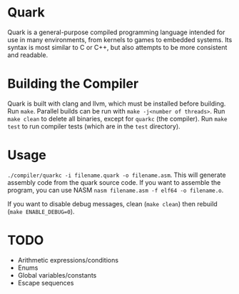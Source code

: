 # Quark
Quark is a general-purpose compiled programming language intended for use in many environments, from kernels to games to embedded systems. Its syntax is most similar to C or C++, but also attempts to be more consistent and readable.

# Building the Compiler
Quark is built with clang and llvm, which must be installed before building.
Run `make`. Parallel builds can be run with `make -j<number of threads>`.
Run `make clean` to delete all binaries, except for `quarkc` (the compiler).
Run `make test` to run compiler tests (which are in the `test` directory).

# Usage
`./compiler/quarkc -i filename.quark -o filename.asm`. This will generate assembly code from the quark source code. If you want to assemble the program, you can use NASM `nasm filename.asm -f elf64 -o filename.o`.

If you want to disable debug messages, clean (`make clean`) then rebuild (`make ENABLE_DEBUG=0`).

# TODO
* Arithmetic expressions/conditions
* Enums
* Global variables/constants
* Escape sequences
